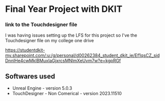 # Final Year Project with DKIT

### link to the Touchdesigner file 
I was having issues setting up the LFS for this project so I've the Touchdesigner file on my college one drive 

https://studentdkit-my.sharepoint.com/:u:/g/personal/d00262384_student_dkit_ie/Ef1qsCZ_sidDnnlHe4cwMkIBMuxIaGjxrcsMNlmXeUvm7w?e=kgpRGf

## Softwares used 

* Unreal Engine - version 5.0.3
* TouchDesigner - Non Comerical - version 2023.11510
